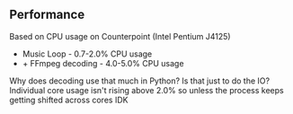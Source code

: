 ## Performance

Based on CPU usage on Counterpoint (Intel Pentium J4125)
- Music Loop - 0.7-2.0% CPU usage 
- \+ FFmpeg decoding - 4.0-5.0% CPU usage

Why does decoding use that much in Python? Is that just to do the IO? Individual core usage isn't rising above 2.0% 
so unless the process keeps getting shifted across cores IDK

